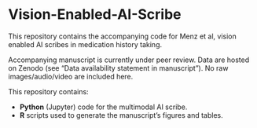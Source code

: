 
# Vision-Enabled-AI-Scribe
This repository contains the accompanying code for Menz et al, vision enabled AI scribes in medication history taking. 

Accompanying manuscript is currently under peer review. 
Data are hosted on Zenodo (see “Data availability statement in manuscript”). No raw images/audio/video are included here.

This repository contains:
- **Python** (Jupyter) code for the multimodal AI scribe.
- **R** scripts used to generate the manuscript’s figures and tables.


